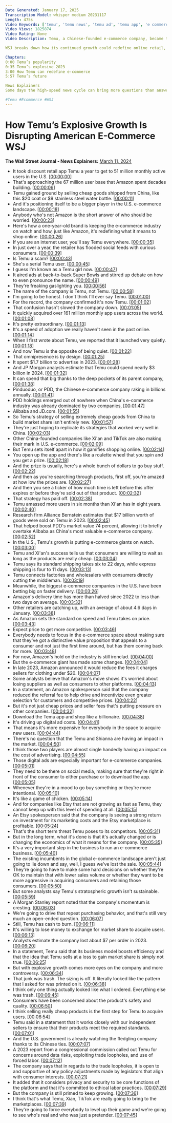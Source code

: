 ```yaml
---
Date Generated: January 17, 2025
Transcription Model: whisper medium 20231117
Length: 475s
Video Keywords: ['temu', 'temu news', 'temu ad', 'temu app', 'e commerce', 'e commerce business', 'amazon', 'amazon vs temu', 'social media feeds', 'temu social media', 'discount retail app', 'cheap goods', 'china', 'china temu', 'ecommerce industry', 'temu super bowl commercial 2024', 'pinduoduo', 'pdd holdings', 'alibaba', 'jd.com', 'temu products', 'temu review', 'temu haul', 'shein', 'tiktok', 'temu tiktok', 'is temu safe', 'temu pronunciation', 'marketing', 'temu marketing', 'pdd stock', 'china e commerce', 'temu shipping', 'supply chain', 'logistics', 'bnss']
Video Views: 1825874
Video Rating: None
Video Description: Temu, a Chinese-founded e-commerce company, became the most-downloaded app in the U.S. in just over a year. The retailer has flooded social media feeds with curious consumers and even aired ads at back-to-back Super Bowls. In 2023, the discount retail app moved about $17 billion worth of goods between manufacturers and customers across the Pacific. 

WSJ breaks down how its continued growth could redefine online retail, just like Amazon’s speedy delivery did.

Chapters: 
0:00 Temu’s popularity 
0:35 Temu’s explosive 2023
3:00 How Temu can redefine e-commerce
5:57 Temu’s future

News Explainers
Some days the high-speed news cycle can bring more questions than answers. WSJ’s news explainers break down the day's biggest stories into bite-size pieces to help you make sense of the news.

#Temu #Ecommerce #WSJ
---
```


# How Temu’s Explosive Growth Is Disrupting American E-Commerce  WSJ
**The Wall Street Journal - News Explainers:** [March 11, 2024](https://www.youtube.com/watch?v=5jG-1FfGx5c)
*  It took discount retail app Temu a year to get to 51 million monthly active users in the U.S. [[00:00:00](https://www.youtube.com/watch?v=5jG-1FfGx5c&t=0.0s)]
*  That's approaching the 67 million user base that Amazon spent decades building. [[00:00:06](https://www.youtube.com/watch?v=5jG-1FfGx5c&t=6.5200000000000005s)]
*  Temu gained ground by selling cheap goods shipped from China, like this $20 coat or $9 stainless steel water bottle. [[00:00:11](https://www.youtube.com/watch?v=5jG-1FfGx5c&t=11.52s)]
*  And it's positioning itself to be a bigger player in the U.S. e-commerce landscape. [[00:00:18](https://www.youtube.com/watch?v=5jG-1FfGx5c&t=18.92s)]
*  Anybody who's not Amazon is the short answer of who should be worried. [[00:00:23](https://www.youtube.com/watch?v=5jG-1FfGx5c&t=23.16s)]
*  Here's how a one-year-old brand is keeping the e-commerce industry on watch and how, just like Amazon, it's redefining what it means to shop online. [[00:00:26](https://www.youtube.com/watch?v=5jG-1FfGx5c&t=26.76s)]
*  If you are an internet user, you'll say Temu everywhere. [[00:00:35](https://www.youtube.com/watch?v=5jG-1FfGx5c&t=35.64s)]
*  In just over a year, the retailer has flooded social feeds with curious consumers. [[00:00:39](https://www.youtube.com/watch?v=5jG-1FfGx5c&t=39.24s)]
*  Is Temu a scam? [[00:00:43](https://www.youtube.com/watch?v=5jG-1FfGx5c&t=43.68000000000001s)]
*  She's a serial Temu user. [[00:00:45](https://www.youtube.com/watch?v=5jG-1FfGx5c&t=45.68000000000001s)]
*  I guess I'm known as a Temu girl now. [[00:00:47](https://www.youtube.com/watch?v=5jG-1FfGx5c&t=47.84s)]
*  It aired ads at back-to-back Super Bowls and stirred up debate on how to even pronounce the name. [[00:00:49](https://www.youtube.com/watch?v=5jG-1FfGx5c&t=49.64s)]
*  They're freaking gaslighting you. [[00:00:56](https://www.youtube.com/watch?v=5jG-1FfGx5c&t=56.32s)]
*  The name of the company is Temu, not Temu. [[00:00:58](https://www.youtube.com/watch?v=5jG-1FfGx5c&t=58.24s)]
*  I'm going to be honest. I don't think I'll ever say Temu. [[00:01:00](https://www.youtube.com/watch?v=5jG-1FfGx5c&t=60.56s)]
*  For the record, the company confirmed it's now Temu. [[00:01:02](https://www.youtube.com/watch?v=5jG-1FfGx5c&t=62.92s)]
*  That confusion hasn't slowed the company down. [[00:01:05](https://www.youtube.com/watch?v=5jG-1FfGx5c&t=65.96000000000001s)]
*  It quickly acquired over 161 million monthly app users across the world. [[00:01:08](https://www.youtube.com/watch?v=5jG-1FfGx5c&t=68.56s)]
*  It's pretty extraordinary. [[00:01:13](https://www.youtube.com/watch?v=5jG-1FfGx5c&t=73.36s)]
*  It's a speed of adoption we really haven't seen in the past online. [[00:01:14](https://www.youtube.com/watch?v=5jG-1FfGx5c&t=74.56s)]
*  When I first wrote about Temu, we reported that it launched very quietly. [[00:01:18](https://www.youtube.com/watch?v=5jG-1FfGx5c&t=78.48s)]
*  And now Temu is the opposite of being quiet. [[00:01:22](https://www.youtube.com/watch?v=5jG-1FfGx5c&t=82.52000000000001s)]
*  That omnipresence is by design. [[00:01:25](https://www.youtube.com/watch?v=5jG-1FfGx5c&t=85.80000000000001s)]
*  It spent $1.7 billion to advertise in 2023. [[00:01:28](https://www.youtube.com/watch?v=5jG-1FfGx5c&t=88.12s)]
*  And JP Morgan analysts estimate that Temu could spend nearly $3 billion in 2024. [[00:01:32](https://www.youtube.com/watch?v=5jG-1FfGx5c&t=92.2s)]
*  It can spend that big thanks to the deep pockets of its parent company, [[00:01:38](https://www.youtube.com/watch?v=5jG-1FfGx5c&t=98.04s)]
*  Pinduoduo, or PDD, the Chinese e-commerce company raking in billions annually. [[00:01:41](https://www.youtube.com/watch?v=5jG-1FfGx5c&t=101.88000000000001s)]
*  PDD holdings emerged out of nowhere when China's e-commerce industry was already dominated by two companies, [[00:01:47](https://www.youtube.com/watch?v=5jG-1FfGx5c&t=107.28s)]
*  Alibaba and JD.com. [[00:01:55](https://www.youtube.com/watch?v=5jG-1FfGx5c&t=115.36s)]
*  So Temu's strategy of selling extremely cheap goods from China to build market share isn't entirely new. [[00:01:57](https://www.youtube.com/watch?v=5jG-1FfGx5c&t=117.28s)]
*  They're just hoping to replicate its strategies that worked very well in China. [[00:02:03](https://www.youtube.com/watch?v=5jG-1FfGx5c&t=123.28s)]
*  Other China-founded companies like Xi'an and TikTok are also making their mark in U.S. e-commerce. [[00:02:09](https://www.youtube.com/watch?v=5jG-1FfGx5c&t=129.28s)]
*  But Temu sets itself apart in how it gamifies shopping online. [[00:02:14](https://www.youtube.com/watch?v=5jG-1FfGx5c&t=134.6s)]
*  You open up the app and there's like a roulette wheel that you spin and you get a prize. [[00:02:18](https://www.youtube.com/watch?v=5jG-1FfGx5c&t=138.76s)]
*  And the prize is usually, here's a whole bunch of dollars to go buy stuff. [[00:02:22](https://www.youtube.com/watch?v=5jG-1FfGx5c&t=142.96s)]
*  And then as you're searching through products, first off, you're amazed at how low the prices are. [[00:02:27](https://www.youtube.com/watch?v=5jG-1FfGx5c&t=147.08s)]
*  And then you see a ticker of how much time is left before this offer expires or before they're sold out of that product. [[00:02:32](https://www.youtube.com/watch?v=5jG-1FfGx5c&t=152.20000000000002s)]
*  That strategy has paid off. [[00:02:38](https://www.youtube.com/watch?v=5jG-1FfGx5c&t=158.84s)]
*  Temu amassed more users in six months than Xi'an has in eight years. [[00:02:40](https://www.youtube.com/watch?v=5jG-1FfGx5c&t=160.96s)]
*  Research firm Alliance Bernstein estimates that $17 billion worth of goods were sold on Temu in 2023. [[00:02:45](https://www.youtube.com/watch?v=5jG-1FfGx5c&t=165.28s)]
*  That helped boost PDD's market value 74 percent, allowing it to briefly overtake Alibaba as China's most valuable e-commerce company. [[00:02:52](https://www.youtube.com/watch?v=5jG-1FfGx5c&t=172.44s)]
*  In the U.S., Temu's growth is putting e-commerce giants on watch. [[00:03:00](https://www.youtube.com/watch?v=5jG-1FfGx5c&t=180.8s)]
*  Temu and Xi'an's success tells us that consumers are willing to wait as long as the products are really cheap. [[00:03:04](https://www.youtube.com/watch?v=5jG-1FfGx5c&t=184.8s)]
*  Temu says its standard shipping takes six to 22 days, while express shipping is four to 11 days. [[00:03:13](https://www.youtube.com/watch?v=5jG-1FfGx5c&t=193.32s)]
*  Temu connects factories and wholesalers with consumers directly cutting the middleman. [[00:03:19](https://www.youtube.com/watch?v=5jG-1FfGx5c&t=199.52s)]
*  Meanwhile, the biggest e-commerce companies in the U.S. have been betting big on faster delivery. [[00:03:26](https://www.youtube.com/watch?v=5jG-1FfGx5c&t=206.76000000000002s)]
*  Amazon's delivery time has more than halved since 2022 to less than two days on average. [[00:03:32](https://www.youtube.com/watch?v=5jG-1FfGx5c&t=212.08s)]
*  Other retailers are catching up, with an average of about 4.6 days in January. [[00:03:38](https://www.youtube.com/watch?v=5jG-1FfGx5c&t=218.12s)]
*  As Amazon sets the standard on speed and Temu takes on price. [[00:03:43](https://www.youtube.com/watch?v=5jG-1FfGx5c&t=223.20000000000002s)]
*  Expect price to get more competitive. [[00:03:46](https://www.youtube.com/watch?v=5jG-1FfGx5c&t=226.72s)]
*  Everybody needs to focus in the e-commerce space about making sure that they've got a distinctive value proposition that appeals to a consumer and not just the first time around, but has them coming back for more. [[00:03:48](https://www.youtube.com/watch?v=5jG-1FfGx5c&t=228.2s)]
*  For now, Amazon's hold on the industry is still ironclad. [[00:04:00](https://www.youtube.com/watch?v=5jG-1FfGx5c&t=240.35999999999999s)]
*  But the e-commerce giant has made some changes. [[00:04:04](https://www.youtube.com/watch?v=5jG-1FfGx5c&t=244.24s)]
*  In late 2023, Amazon announced it would reduce the fees it charges sellers for clothing under $20. [[00:04:07](https://www.youtube.com/watch?v=5jG-1FfGx5c&t=247.2s)]
*  Some analysts believe that Amazon's move shows it's worried about losing suppliers as well as consumers to other platforms. [[00:04:13](https://www.youtube.com/watch?v=5jG-1FfGx5c&t=253.0s)]
*  In a statement, an Amazon spokesperson said that the company reduced the referral fee to help drive and incentivize even greater selection for customers and competitive prices. [[00:04:22](https://www.youtube.com/watch?v=5jG-1FfGx5c&t=262.56s)]
*  But it's not just cheap prices and seller fees that's putting pressure on other companies. [[00:04:32](https://www.youtube.com/watch?v=5jG-1FfGx5c&t=272.28s)]
*  Download the Temu app and shop like a billionaire. [[00:04:38](https://www.youtube.com/watch?v=5jG-1FfGx5c&t=278.88s)]
*  It's driving up digital ad costs. [[00:04:41](https://www.youtube.com/watch?v=5jG-1FfGx5c&t=281.32s)]
*  That means it's more expensive for everybody in the space to acquire new users. [[00:04:44](https://www.youtube.com/watch?v=5jG-1FfGx5c&t=284.44s)]
*  There's no question that the Temu and Shianna are having an impact in the market. [[00:04:50](https://www.youtube.com/watch?v=5jG-1FfGx5c&t=290.84s)]
*  I think those two players are almost single handedly having an impact on the cost of advertising. [[00:04:55](https://www.youtube.com/watch?v=5jG-1FfGx5c&t=295.52s)]
*  Those digital ads are especially important for e-commerce companies. [[00:05:01](https://www.youtube.com/watch?v=5jG-1FfGx5c&t=301.36s)]
*  They need to be there on social media, making sure that they're right in front of the consumer to either purchase or to download the app. [[00:05:05](https://www.youtube.com/watch?v=5jG-1FfGx5c&t=305.08s)]
*  Whenever they're in a mood to go buy something or they're more intentional. [[00:05:10](https://www.youtube.com/watch?v=5jG-1FfGx5c&t=310.92s)]
*  It's like a game of chicken. [[00:05:14](https://www.youtube.com/watch?v=5jG-1FfGx5c&t=314.2s)]
*  And for companies like Etsy that are not growing as fast as Temu, they cannot keep up with this level of spending at all. [[00:05:15](https://www.youtube.com/watch?v=5jG-1FfGx5c&t=315.56s)]
*  An Etsy spokesperson said that the company is seeing a strong return on investment for its marketing costs and the Etsy marketplace is profitable. [[00:05:24](https://www.youtube.com/watch?v=5jG-1FfGx5c&t=324.28000000000003s)]
*  That's the short term threat Temu poses to its competitors. [[00:05:31](https://www.youtube.com/watch?v=5jG-1FfGx5c&t=331.64s)]
*  But in the long term, what it's done is that it's actually changed or is changing the economics of what it means for the company. [[00:05:35](https://www.youtube.com/watch?v=5jG-1FfGx5c&t=335.0s)]
*  It's a very important step in the business to run an e-commerce business. [[00:05:40](https://www.youtube.com/watch?v=5jG-1FfGx5c&t=340.91999999999996s)]
*  The existing incumbents in the global e-commerce landscape aren't just going to lie down and say, well, I guess we've lost the sale. [[00:05:44](https://www.youtube.com/watch?v=5jG-1FfGx5c&t=344.11999999999995s)]
*  They're going to have to make some hard decisions on whether they're OK to maintain that with lower sales volume or whether they want to be more aggressive in acquiring consumers and retaining those consumers. [[00:05:50](https://www.youtube.com/watch?v=5jG-1FfGx5c&t=350.2s)]
*  But some analysts say Temu's stratospheric growth isn't sustainable. [[00:05:59](https://www.youtube.com/watch?v=5jG-1FfGx5c&t=359.79999999999995s)]
*  A Morgan Stanley report noted that the company's momentum is cresting. [[00:06:03](https://www.youtube.com/watch?v=5jG-1FfGx5c&t=363.55999999999995s)]
*  We're going to drive that repeat purchasing behavior, and that's still very much an open-ended question. [[00:06:07](https://www.youtube.com/watch?v=5jG-1FfGx5c&t=367.24s)]
*  Still, Temu has cash to burn. [[00:06:11](https://www.youtube.com/watch?v=5jG-1FfGx5c&t=371.16s)]
*  It's willing to lose money to exchange for market share to acquire users. [[00:06:13](https://www.youtube.com/watch?v=5jG-1FfGx5c&t=373.56s)]
*  Analysts estimate the company lost about $7 per order in 2023. [[00:06:20](https://www.youtube.com/watch?v=5jG-1FfGx5c&t=380.68s)]
*  In a statement, Temu said that its business model boosts efficiency and that the idea that Temu sells at a loss to gain market share is simply not true. [[00:06:25](https://www.youtube.com/watch?v=5jG-1FfGx5c&t=385.40000000000003s)]
*  But with explosive growth comes more eyes on the company and more controversy. [[00:06:34](https://www.youtube.com/watch?v=5jG-1FfGx5c&t=394.12s)]
*  That junk was trash. The sizing is off. It literally looked like the pattern that I asked for was printed on it. [[00:06:38](https://www.youtube.com/watch?v=5jG-1FfGx5c&t=398.92s)]
*  I think only one thing actually looked like what I ordered. Everything else was trash. [[00:06:45](https://www.youtube.com/watch?v=5jG-1FfGx5c&t=405.40000000000003s)]
*  Consumers have been concerned about the product's safety and quality. [[00:06:50](https://www.youtube.com/watch?v=5jG-1FfGx5c&t=410.52000000000004s)]
*  I think selling really cheap products is the first step for Temu to acquire users. [[00:06:54](https://www.youtube.com/watch?v=5jG-1FfGx5c&t=414.20000000000005s)]
*  Temu said in a statement that it works closely with our independent sellers to ensure that their products meet the required standards. [[00:07:01](https://www.youtube.com/watch?v=5jG-1FfGx5c&t=421.24s)]
*  And the U.S. government is already watching the fledgling company thanks to its Chinese ties. [[00:07:07](https://www.youtube.com/watch?v=5jG-1FfGx5c&t=427.72s)]
*  A 2023 report from a congressional commission called out Temu for concerns around data risks, exploiting trade loopholes, and use of forced labor. [[00:07:12](https://www.youtube.com/watch?v=5jG-1FfGx5c&t=432.36s)]
*  The company says that in regards to the trade loopholes, it is open to and supportive of any policy adjustments made by legislators that align with consumer interests. [[00:07:21](https://www.youtube.com/watch?v=5jG-1FfGx5c&t=441.08000000000004s)]
*  It added that it considers privacy and security to be core functions of the platform and that it's committed to ethical labor practices. [[00:07:29](https://www.youtube.com/watch?v=5jG-1FfGx5c&t=449.88s)]
*  But the company is still primed to keep growing. [[00:07:36](https://www.youtube.com/watch?v=5jG-1FfGx5c&t=456.84000000000003s)]
*  I think that's what Temu, Xian, TikTok are really going to bring to the marketplaces. [[00:07:39](https://www.youtube.com/watch?v=5jG-1FfGx5c&t=459.32s)]
*  They're going to force everybody to level up their game and we're going to see who's real and who was just a pretender. [[00:07:45](https://www.youtube.com/watch?v=5jG-1FfGx5c&t=465.24s)]
